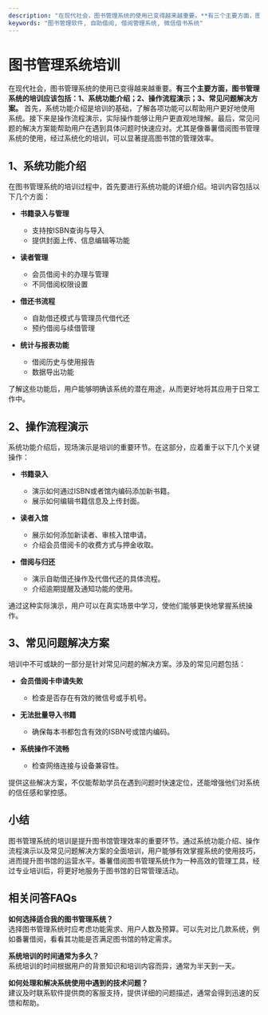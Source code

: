 ```yaml
---
description: "在现代社会，图书管理系统的使用已变得越来越重要。**有三个主要方面，图书管理系统的培训应该包括：1、系统功能介绍；2、操作流程演示；3、常见问题解决方案。** 首先，系统功能介绍是培训的基础，了解各项功能可以帮助用户更好地使用系统。接下来是操作流程演示，实际操作能够让用户更直观地理解。最后，常见问题的解决方案能帮助用户在遇到具体问题时快速应对。尤其是像番薯借阅图书管理系统的使用，经过系统化的培训，可以显著提高图书馆的管理效率。"
keywords: "图书管理软件, 自助借阅, 借阅管理系统, 微信借书系统"
---
```

# 图书管理系统培训

在现代社会，图书管理系统的使用已变得越来越重要。**有三个主要方面，图书管理系统的培训应该包括：1、系统功能介绍；2、操作流程演示；3、常见问题解决方案。** 首先，系统功能介绍是培训的基础，了解各项功能可以帮助用户更好地使用系统。接下来是操作流程演示，实际操作能够让用户更直观地理解。最后，常见问题的解决方案能帮助用户在遇到具体问题时快速应对。尤其是像番薯借阅图书管理系统的使用，经过系统化的培训，可以显著提高图书馆的管理效率。

## 1、系统功能介绍

在图书管理系统的培训过程中，首先要进行系统功能的详细介绍。培训内容包括以下几个方面：

- **书籍录入与管理**
  - 支持按ISBN查询与导入
  - 提供封面上传、信息编辑等功能

- **读者管理**
  - 会员借阅卡的办理与管理
  - 不同借阅权限设置

- **借还书流程**
  - 自助借还模式与管理员代借代还
  - 预约借阅与续借管理

- **统计与报表功能**
  - 借阅历史与使用报告
  - 数据导出功能

了解这些功能后，用户能够明确该系统的潜在用途，从而更好地将其应用于日常工作中。

## 2、操作流程演示

系统功能介绍后，现场演示是培训的重要环节。在这部分，应着重于以下几个关键操作：

- **书籍录入**
  - 演示如何通过ISBN或者馆内编码添加新书籍。
  - 展示如何编辑书籍信息及上传封面。

- **读者入馆**
  - 展示如何添加新读者、审核入馆申请。
  - 介绍会员借阅卡的收费方式与押金收取。

- **借阅与归还**
  - 演示自助借还操作及代借代还的具体流程。
  - 介绍逾期提醒及通知功能的使用。

通过这种实际演示，用户可以在真实场景中学习，使他们能够更快地掌握系统操作。

## 3、常见问题解决方案

培训中不可或缺的一部分是针对常见问题的解决方案。涉及的常见问题包括：

- **会员借阅卡申请失败**
  - 检查是否存在有效的微信号或手机号。

- **无法批量导入书籍**
  - 确保每本书都包含有效的ISBN号或馆内编码。

- **系统操作不流畅**
  - 检查网络连接与设备兼容性。

提供这些解决方案，不仅能帮助学员在遇到问题时快速定位，还能增强他们对系统的信任感和掌控感。

## 小结

图书管理系统的培训是提升图书馆管理效率的重要环节。通过系统功能介绍、操作流程演示以及常见问题解决方案的全面培训，用户能够有效掌握系统的使用技巧，进而提升图书馆的运营水平。番薯借阅图书管理系统作为一种高效的管理工具，经过专业培训后，将更好地服务于图书馆的日常管理活动。

## 相关问答FAQs

**如何选择适合我的图书管理系统？**  
选择图书管理系统时应考虑功能需求、用户人数及预算。可以先对比几款系统，例如番薯借阅，看看其功能是否满足图书馆的特定需求。

**系统培训的时间通常为多久？**  
系统培训的时间根据用户的背景知识和培训内容而异，通常为半天到一天。

**如何处理和解决系统使用中遇到的技术问题？**  
建议及时联系软件提供商的客服支持，提供详细的问题描述，通常会得到迅速的反馈和帮助。
